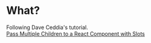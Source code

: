 # What?
Following Dave Ceddia's tutorial.  
[Pass Multiple Children to a React Component with Slots](https://daveceddia.com/pluggable-slots-in-react-components/?utm_campaign=0731slots)
